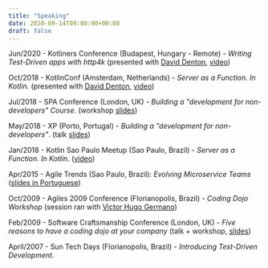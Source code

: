 ```yaml
---
title: "Speaking"
date: 2020-09-14T09:00:00+00:00
draft: false
---
```


Jun/2020 - Kotliners Conference (Budapest, Hungary - Remote) - *Writing Test-Driven apps with http4k* (presented with [David Denton](https://twitter.com/tarkatherotter), [video](https://www.youtube.com/watch?v=p1VTfcQJefk))

Oct/2018 - KotlinConf (Amsterdam, Netherlands) - *Server as a Function. In Kotlin.* (presented with [David Denton](https://twitter.com/tarkatherotter), [video](https://www.youtube.com/watch?v=vdxBNh1qx1Q))

Jul/2018 - SPA Conference (London, UK) - *Building a "development for non-developers" Course*. (workshop [slides](https://speakerdeck.com/s4nchez/build-a-development-for-non-developers-course-1))

May/2018 - XP (Porto, Portugal) - *Building a "development for non-developers"*. (talk [slides](https://speakerdeck.com/s4nchez/build-a-development-for-non-developers-course))

Jan/2018 - Kotlin Sao Paulo Meetup (Sao Paulo, Brazil) - *Server as a Function. In Kotlin.* ([video](https://www.youtube.com/watch?v=BaVlBBQnFd8))

Apr/2015 - Agile Trends (Sao Paulo, Brazil): *Evolving Microservice Teams* ([slides in Portuguese](https://www.slideshare.net/sanchez_ivan/amadurecendo-equipes-com-microservices))

Oct/2009 - Agiles 2009 Conference (Florianopolis, Brazil) - *Coding Dojo Workshop* (session ran with [Victor Hugo Germano](https://twitter.com/victorhg))

Feb/2009 - Software Craftsmanship Conference (London, UK) -  *Five reasons to have a coding dojo at your company* (talk + workshop, [slides](https://speakerdeck.com/s4nchez/coding-dojo-in-5-slides))

April/2007 - Sun Tech Days (Florianopolis, Brazil) - *Introducing Test-Driven Development*.